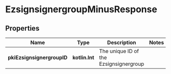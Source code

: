 
# EzsignsignergroupMinusResponse

## Properties
Name | Type | Description | Notes
------------ | ------------- | ------------- | -------------
**pkiEzsignsignergroupID** | **kotlin.Int** | The unique ID of the Ezsignsignergroup | 



